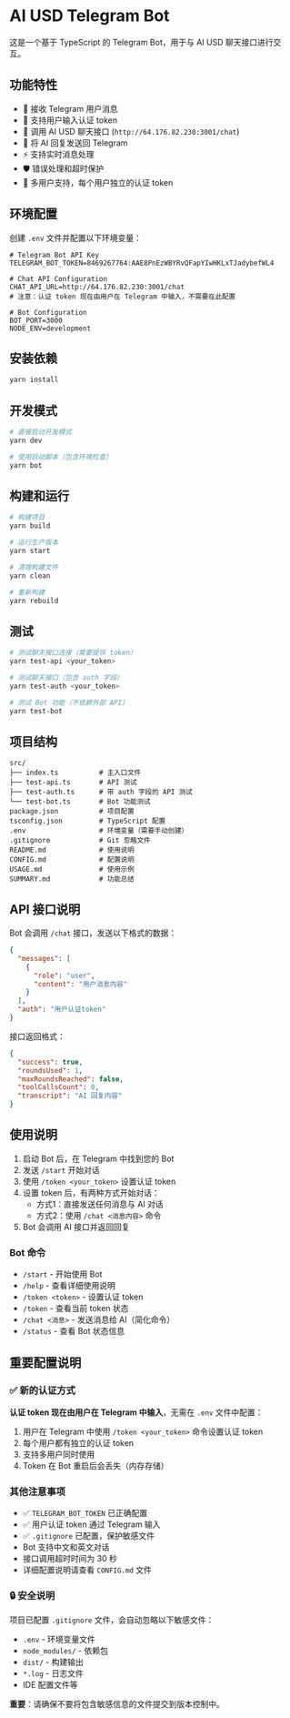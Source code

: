 # AI USD Telegram Bot

这是一个基于 TypeScript 的 Telegram Bot，用于与 AI USD 聊天接口进行交互。

## 功能特性

- 🤖 接收 Telegram 用户消息
- 🔑 支持用户输入认证 token
- 🔗 调用 AI USD 聊天接口 (`http://64.176.82.230:3001/chat`)
- 📱 将 AI 回复发送回 Telegram
- ⚡ 支持实时消息处理
- 🛡️ 错误处理和超时保护
- 👥 多用户支持，每个用户独立的认证 token

## 环境配置

创建 `.env` 文件并配置以下环境变量：

```env
# Telegram Bot API Key
TELEGRAM_BOT_TOKEN=8469267764:AAE8PnEzWBYRvQFapYIwHKLxTJadybefWL4

# Chat API Configuration
CHAT_API_URL=http://64.176.82.230:3001/chat
# 注意：认证 token 现在由用户在 Telegram 中输入，不需要在此配置

# Bot Configuration
BOT_PORT=3000
NODE_ENV=development
```

## 安装依赖

```bash
yarn install
```

## 开发模式

```bash
# 直接启动开发模式
yarn dev

# 使用启动脚本（包含环境检查）
yarn bot
```

## 构建和运行

```bash
# 构建项目
yarn build

# 运行生产版本
yarn start

# 清理构建文件
yarn clean

# 重新构建
yarn rebuild
```

## 测试

```bash
# 测试聊天接口连接（需要提供 token）
yarn test-api <your_token>

# 测试聊天接口（包含 auth 字段）
yarn test-auth <your_token>

# 测试 Bot 功能（不依赖外部 API）
yarn test-bot
```

## 项目结构

```
src/
├── index.ts          # 主入口文件
├── test-api.ts       # API 测试
├── test-auth.ts      # 带 auth 字段的 API 测试
└── test-bot.ts       # Bot 功能测试
package.json          # 项目配置
tsconfig.json         # TypeScript 配置
.env                  # 环境变量（需要手动创建）
.gitignore            # Git 忽略文件
README.md             # 使用说明
CONFIG.md             # 配置说明
USAGE.md              # 使用示例
SUMMARY.md            # 功能总结
```

## API 接口说明

Bot 会调用 `/chat` 接口，发送以下格式的数据：

```json
{
  "messages": [
    {
      "role": "user",
      "content": "用户消息内容"
    }
  ],
  "auth": "用户认证token"
}
```

接口返回格式：

```json
{
  "success": true,
  "roundsUsed": 1,
  "maxRoundsReached": false,
  "toolCallsCount": 0,
  "transcript": "AI 回复内容"
}
```

## 使用说明

1. 启动 Bot 后，在 Telegram 中找到您的 Bot
2. 发送 `/start` 开始对话
3. 使用 `/token <your_token>` 设置认证 token
4. 设置 token 后，有两种方式开始对话：
   - 方式1：直接发送任何消息与 AI 对话
   - 方式2：使用 `/chat <消息内容>` 命令
5. Bot 会调用 AI 接口并返回回复

### Bot 命令

- `/start` - 开始使用 Bot
- `/help` - 查看详细使用说明
- `/token <token>` - 设置认证 token
- `/token` - 查看当前 token 状态
- `/chat <消息>` - 发送消息给 AI（简化命令）
- `/status` - 查看 Bot 状态信息

## 重要配置说明

### ✅ 新的认证方式

**认证 token 现在由用户在 Telegram 中输入**，无需在 `.env` 文件中配置：

1. 用户在 Telegram 中使用 `/token <your_token>` 命令设置认证 token
2. 每个用户都有独立的认证 token
3. 支持多用户同时使用
4. Token 在 Bot 重启后会丢失（内存存储）

### 其他注意事项

- ✅ `TELEGRAM_BOT_TOKEN` 已正确配置
- ✅ 用户认证 token 通过 Telegram 输入
- ✅ `.gitignore` 已配置，保护敏感文件
- Bot 支持中文和英文对话
- 接口调用超时时间为 30 秒
- 详细配置说明请查看 `CONFIG.md` 文件

### 🔒 安全说明

项目已配置 `.gitignore` 文件，会自动忽略以下敏感文件：
- `.env` - 环境变量文件
- `node_modules/` - 依赖包
- `dist/` - 构建输出
- `*.log` - 日志文件
- IDE 配置文件等

**重要**：请确保不要将包含敏感信息的文件提交到版本控制中。
